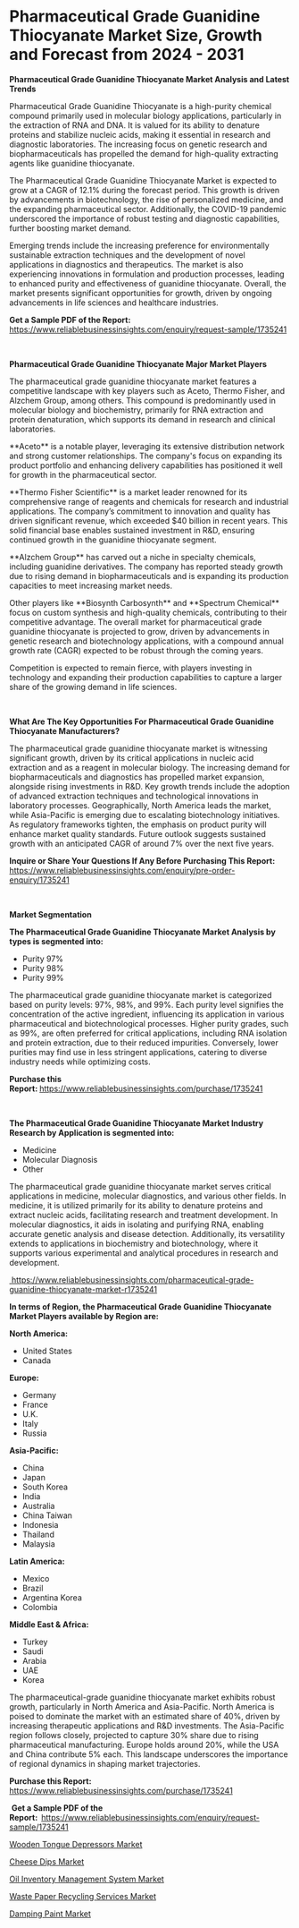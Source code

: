 <p><h1>Pharmaceutical Grade Guanidine Thiocyanate Market Size, Growth and Forecast from 2024 - 2031</h1></p><p><strong>Pharmaceutical Grade Guanidine Thiocyanate Market Analysis and Latest Trends</strong></p>
<p><p>Pharmaceutical Grade Guanidine Thiocyanate is a high-purity chemical compound primarily used in molecular biology applications, particularly in the extraction of RNA and DNA. It is valued for its ability to denature proteins and stabilize nucleic acids, making it essential in research and diagnostic laboratories. The increasing focus on genetic research and biopharmaceuticals has propelled the demand for high-quality extracting agents like guanidine thiocyanate.</p><p>The Pharmaceutical Grade Guanidine Thiocyanate Market is expected to grow at a CAGR of 12.1% during the forecast period. This growth is driven by advancements in biotechnology, the rise of personalized medicine, and the expanding pharmaceutical sector. Additionally, the COVID-19 pandemic underscored the importance of robust testing and diagnostic capabilities, further boosting market demand.</p><p>Emerging trends include the increasing preference for environmentally sustainable extraction techniques and the development of novel applications in diagnostics and therapeutics. The market is also experiencing innovations in formulation and production processes, leading to enhanced purity and effectiveness of guanidine thiocyanate. Overall, the market presents significant opportunities for growth, driven by ongoing advancements in life sciences and healthcare industries.</p></p>
<p><strong>Get a Sample PDF of the Report:&nbsp;</strong> <a href="https://www.reliablebusinessinsights.com/enquiry/request-sample/1735241?utm_campaign=1094&utm_medium=2&utm_source=Github&utm_content=ia&utm_term=08102024&utm_id=pharmaceutical-grade-guanidine-thiocyanate">https://www.reliablebusinessinsights.com/enquiry/request-sample/1735241</a></p>
<p>&nbsp;</p>
<p><strong>Pharmaceutical Grade Guanidine Thiocyanate Major Market Players</strong></p>
<p><p>The pharmaceutical grade guanidine thiocyanate market features a competitive landscape with key players such as Aceto, Thermo Fisher, and Alzchem Group, among others. This compound is predominantly used in molecular biology and biochemistry, primarily for RNA extraction and protein denaturation, which supports its demand in research and clinical laboratories.</p><p>**Aceto** is a notable player, leveraging its extensive distribution network and strong customer relationships. The company's focus on expanding its product portfolio and enhancing delivery capabilities has positioned it well for growth in the pharmaceutical sector.</p><p>**Thermo Fisher Scientific** is a market leader renowned for its comprehensive range of reagents and chemicals for research and industrial applications. The company’s commitment to innovation and quality has driven significant revenue, which exceeded $40 billion in recent years. This solid financial base enables sustained investment in R&D, ensuring continued growth in the guanidine thiocyanate segment.</p><p>**Alzchem Group** has carved out a niche in specialty chemicals, including guanidine derivatives. The company has reported steady growth due to rising demand in biopharmaceuticals and is expanding its production capacities to meet increasing market needs.</p><p>Other players like **Biosynth Carbosynth** and **Spectrum Chemical** focus on custom synthesis and high-quality chemicals, contributing to their competitive advantage. The overall market for pharmaceutical grade guanidine thiocyanate is projected to grow, driven by advancements in genetic research and biotechnology applications, with a compound annual growth rate (CAGR) expected to be robust through the coming years.</p><p>Competition is expected to remain fierce, with players investing in technology and expanding their production capabilities to capture a larger share of the growing demand in life sciences.</p></p>
<p>&nbsp;</p>
<p><strong>What Are The Key Opportunities For Pharmaceutical Grade Guanidine Thiocyanate Manufacturers?</strong></p>
<p><p>The pharmaceutical grade guanidine thiocyanate market is witnessing significant growth, driven by its critical applications in nucleic acid extraction and as a reagent in molecular biology. The increasing demand for biopharmaceuticals and diagnostics has propelled market expansion, alongside rising investments in R&D. Key growth trends include the adoption of advanced extraction techniques and technological innovations in laboratory processes. Geographically, North America leads the market, while Asia-Pacific is emerging due to escalating biotechnology initiatives. As regulatory frameworks tighten, the emphasis on product purity will enhance market quality standards. Future outlook suggests sustained growth with an anticipated CAGR of around 7% over the next five years.</p></p>
<p><strong>Inquire or Share Your Questions If Any Before Purchasing This Report:</strong> <a href="https://www.reliablebusinessinsights.com/enquiry/pre-order-enquiry/1735241?utm_campaign=1094&utm_medium=2&utm_source=Github&utm_content=ia&utm_term=08102024&utm_id=pharmaceutical-grade-guanidine-thiocyanate">https://www.reliablebusinessinsights.com/enquiry/pre-order-enquiry/1735241</a></p>
<p>&nbsp;</p>
<p><strong>Market Segmentation</strong></p>
<p><strong>The Pharmaceutical Grade Guanidine Thiocyanate Market Analysis by types is segmented into:</strong></p>
<p><ul><li>Purity 97%</li><li>Purity 98%</li><li>Purity 99%</li></ul></p>
<p><p>The pharmaceutical grade guanidine thiocyanate market is categorized based on purity levels: 97%, 98%, and 99%. Each purity level signifies the concentration of the active ingredient, influencing its application in various pharmaceutical and biotechnological processes. Higher purity grades, such as 99%, are often preferred for critical applications, including RNA isolation and protein extraction, due to their reduced impurities. Conversely, lower purities may find use in less stringent applications, catering to diverse industry needs while optimizing costs.</p></p>
<p><strong>Purchase this Report:&nbsp;</strong><a href="https://www.reliablebusinessinsights.com/purchase/1735241?utm_campaign=1094&utm_medium=2&utm_source=Github&utm_content=ia&utm_term=08102024&utm_id=pharmaceutical-grade-guanidine-thiocyanate">https://www.reliablebusinessinsights.com/purchase/1735241</a></p>
<p>&nbsp;</p>
<p><strong>The Pharmaceutical Grade Guanidine Thiocyanate Market Industry Research by Application is segmented into:</strong></p>
<p><ul><li>Medicine</li><li>Molecular Diagnosis</li><li>Other</li></ul></p>
<p><p>The pharmaceutical grade guanidine thiocyanate market serves critical applications in medicine, molecular diagnostics, and various other fields. In medicine, it is utilized primarily for its ability to denature proteins and extract nucleic acids, facilitating research and treatment development. In molecular diagnostics, it aids in isolating and purifying RNA, enabling accurate genetic analysis and disease detection. Additionally, its versatility extends to applications in biochemistry and biotechnology, where it supports various experimental and analytical procedures in research and development.</p></p>
<p><a href="https://www.reliablebusinessinsights.com/pharmaceutical-grade-guanidine-thiocyanate-market-r1735241?utm_campaign=1094&utm_medium=2&utm_source=Github&utm_content=ia&utm_term=08102024&utm_id=pharmaceutical-grade-guanidine-thiocyanate">&nbsp;https://www.reliablebusinessinsights.com/pharmaceutical-grade-guanidine-thiocyanate-market-r1735241</a></p>
<p><strong>In terms of Region, the Pharmaceutical Grade Guanidine Thiocyanate Market Players available by Region are:</strong></p>
<p>
    <p> <strong> North America: </strong>
        <ul>
            <li>United States</li>
            <li>Canada</li>
        </ul>
        </p> 
    <p> <strong> Europe: </strong>
        <ul>
            <li>Germany</li>
            <li>France</li>
            <li>U.K.</li>
            <li>Italy</li>
            <li>Russia</li>
        </ul>
        </p> 
    <p> <strong> Asia-Pacific: </strong>
        <ul>
            <li>China</li>
            <li>Japan</li>
            <li>South Korea</li>
            <li>India</li>
            <li>Australia</li>
            <li>China Taiwan</li>
            <li>Indonesia</li>
            <li>Thailand</li>
            <li>Malaysia</li>
        </ul>
        </p> 
    <p> <strong> Latin America: </strong>
        <ul>
            <li>Mexico</li>
            <li>Brazil</li>
            <li>Argentina Korea</li>
            <li>Colombia</li>
        </ul>
        </p> 
    <p> <strong> Middle East & Africa: </strong>
        <ul>
            <li>Turkey</li>
            <li>Saudi</li>
            <li>Arabia</li>
            <li>UAE</li>
            <li>Korea</li>
        </ul>
    </p>
    </p>
<p><p>The pharmaceutical-grade guanidine thiocyanate market exhibits robust growth, particularly in North America and Asia-Pacific. North America is poised to dominate the market with an estimated share of 40%, driven by increasing therapeutic applications and R&D investments. The Asia-Pacific region follows closely, projected to capture 30% share due to rising pharmaceutical manufacturing. Europe holds around 20%, while the USA and China contribute 5% each. This landscape underscores the importance of regional dynamics in shaping market trajectories.</p></p>
<p><strong>Purchase this Report: </strong><a href="https://www.reliablebusinessinsights.com/purchase/1735241?utm_campaign=1094&utm_medium=2&utm_source=Github&utm_content=ia&utm_term=08102024&utm_id=pharmaceutical-grade-guanidine-thiocyanate">https://www.reliablebusinessinsights.com/purchase/1735241</a></p>
<p>&nbsp;<strong>Get a Sample PDF of the Report:&nbsp;&nbsp;</strong><a href="https://www.reliablebusinessinsights.com/enquiry/request-sample/1735241?utm_campaign=1094&utm_medium=2&utm_source=Github&utm_content=ia&utm_term=08102024&utm_id=pharmaceutical-grade-guanidine-thiocyanate">https://www.reliablebusinessinsights.com/enquiry/request-sample/1735241</a></p>
<p><strong></strong></p>
<p><p><a href="https://www.linkedin.com/pulse/strategic-insights-global-wooden-tongue-depressors-market-y3egc?utm_campaign=1094&utm_medium=2&utm_source=Github&utm_content=ia&utm_term=08102024&utm_id=pharmaceutical-grade-guanidine-thiocyanate">Wooden Tongue Depressors Market</a></p><p><a href="https://issuu.com/reportprime-2/docs/cheese-dips-market-size-2030.pptx_159b193e29a293?utm_campaign=1094&utm_medium=2&utm_source=Github&utm_content=ia&utm_term=08102024&utm_id=pharmaceutical-grade-guanidine-thiocyanate">Cheese Dips Market</a></p><p><a href="https://github.com/SotoRodolfo12/Market-Research-Report-List-1/blob/main/oil-inventory-management-system-market.md?utm_campaign=1094&utm_medium=2&utm_source=Github&utm_content=ia&utm_term=08102024&utm_id=pharmaceutical-grade-guanidine-thiocyanate">Oil Inventory Management System Market</a></p><p><a href="https://github.com/OrlandoHBarks/Market-Research-Report-List-1/blob/main/waste-paper-recycling-services-market.md?utm_campaign=1094&utm_medium=2&utm_source=Github&utm_content=ia&utm_term=08102024&utm_id=pharmaceutical-grade-guanidine-thiocyanate">Waste Paper Recycling Services Market</a></p><p><a href="https://www.linkedin.com/pulse/damping-paint-industry-insights-report-analyzing-market-trends-wcaxe?utm_campaign=1094&utm_medium=2&utm_source=Github&utm_content=ia&utm_term=08102024&utm_id=pharmaceutical-grade-guanidine-thiocyanate">Damping Paint Market</a></p></p>
